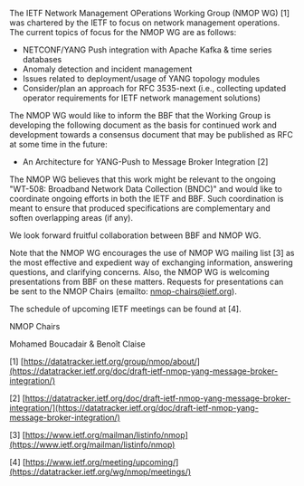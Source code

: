 The IETF Network Management OPerations Working Group (NMOP WG) [1] was chartered by the IETF to focus on network management operations. The current topics of focus for the NMOP WG are as follows:

* NETCONF/YANG Push integration with Apache Kafka & time series databases
*	Anomaly detection and incident management
*	Issues related to deployment/usage of YANG topology modules
*	Consider/plan an approach for RFC 3535-next (i.e., collecting updated operator requirements for IETF network management solutions)

The NMOP WG would like to inform the BBF that the Working Group is developing the following document as the basis for continued work and development towards a consensus document that may be published as RFC at some time in the future:

*	An Architecture for YANG-Push to Message Broker Integration [2]

The NMOP WG believes that this work might be relevant to the ongoing "WT-508: Broadband Network Data Collection (BNDC)" and would like to coordinate ongoing efforts in both the IETF and BBF.
Such coordination is meant to ensure that produced specifications are complementary and soften overlapping areas (if any).

We look forward fruitful collaboration between BBF and NMOP WG.

Note that the NMOP WG encourages the use of NMOP WG mailing list [3] as the most effective and expedient way of exchanging information, answering questions, and clarifying concerns.
Also, the NMOP WG is welcoming presentations from BBF on these matters. Requests for presentations can be sent to the NMOP Chairs (emailto: nmop-chairs@ietf.org).

The schedule of upcoming IETF meetings can be found at [4].


NMOP Chairs

Mohamed Boucadair & Benoît Claise


[1] [https://datatracker.ietf.org/group/nmop/about/](https://datatracker.ietf.org/doc/draft-ietf-nmop-yang-message-broker-integration/)

[2] [https://datatracker.ietf.org/doc/draft-ietf-nmop-yang-message-broker-integration/](https://datatracker.ietf.org/doc/draft-ietf-nmop-yang-message-broker-integration/)

[3] [https://www.ietf.org/mailman/listinfo/nmop](https://www.ietf.org/mailman/listinfo/nmop)

[4] [https://www.ietf.org/meeting/upcoming/](https://datatracker.ietf.org/wg/nmop/meetings/)
